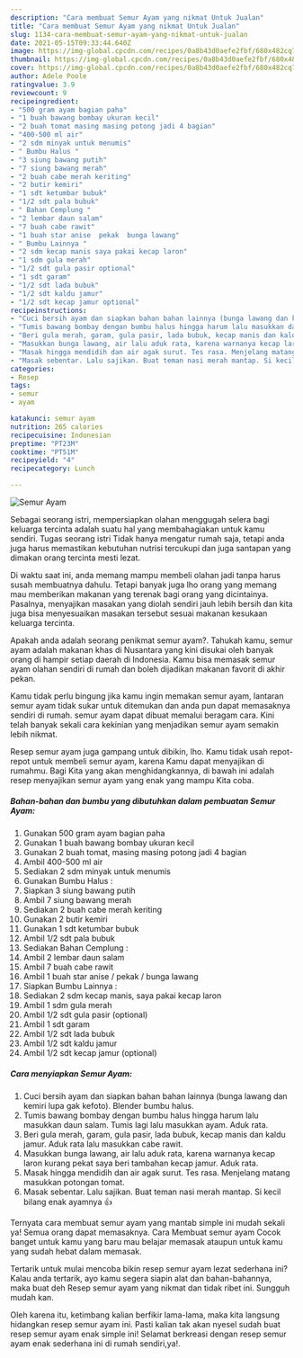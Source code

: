 ```yaml
---
description: "Cara membuat Semur Ayam yang nikmat Untuk Jualan"
title: "Cara membuat Semur Ayam yang nikmat Untuk Jualan"
slug: 1134-cara-membuat-semur-ayam-yang-nikmat-untuk-jualan
date: 2021-05-15T09:33:44.640Z
image: https://img-global.cpcdn.com/recipes/0a8b43d0aefe2fbf/680x482cq70/semur-ayam-foto-resep-utama.jpg
thumbnail: https://img-global.cpcdn.com/recipes/0a8b43d0aefe2fbf/680x482cq70/semur-ayam-foto-resep-utama.jpg
cover: https://img-global.cpcdn.com/recipes/0a8b43d0aefe2fbf/680x482cq70/semur-ayam-foto-resep-utama.jpg
author: Adele Poole
ratingvalue: 3.9
reviewcount: 9
recipeingredient:
- "500 gram ayam bagian paha"
- "1 buah bawang bombay ukuran kecil"
- "2 buah tomat masing masing potong jadi 4 bagian"
- "400-500 ml air"
- "2 sdm minyak untuk menumis"
- " Bumbu Halus "
- "3 siung bawang putih"
- "7 siung bawang merah"
- "2 buah cabe merah keriting"
- "2 butir kemiri"
- "1 sdt ketumbar bubuk"
- "1/2 sdt pala bubuk"
- " Bahan Cemplung "
- "2 lembar daun salam"
- "7 buah cabe rawit"
- "1 buah star anise  pekak  bunga lawang"
- " Bumbu Lainnya "
- "2 sdm kecap manis saya pakai kecap laron"
- "1 sdm gula merah"
- "1/2 sdt gula pasir optional"
- "1 sdt garam"
- "1/2 sdt lada bubuk"
- "1/2 sdt kaldu jamur"
- "1/2 sdt kecap jamur optional"
recipeinstructions:
- "Cuci bersih ayam dan siapkan bahan bahan lainnya (bunga lawang dan kemiri lupa gak kefoto). Blender bumbu halus."
- "Tumis bawang bombay dengan bumbu halus hingga harum lalu masukkan daun salam. Tumis lagi lalu masukkan ayam. Aduk rata."
- "Beri gula merah, garam, gula pasir, lada bubuk, kecap manis dan kaldu jamur. Aduk rata lalu masukkan cabe rawit."
- "Masukkan bunga lawang, air lalu aduk rata, karena warnanya kecap laron kurang pekat saya beri tambahan kecap jamur. Aduk rata."
- "Masak hingga mendidih dan air agak surut. Tes rasa. Menjelang matang masukkan potongan tomat."
- "Masak sebentar. Lalu sajikan. Buat teman nasi merah mantap. Si kecil bilang enak ayamnya 👍"
categories:
- Resep
tags:
- semur
- ayam

katakunci: semur ayam 
nutrition: 265 calories
recipecuisine: Indonesian
preptime: "PT23M"
cooktime: "PT51M"
recipeyield: "4"
recipecategory: Lunch

---
```



![Semur Ayam](https://img-global.cpcdn.com/recipes/0a8b43d0aefe2fbf/680x482cq70/semur-ayam-foto-resep-utama.jpg)

Sebagai seorang istri, mempersiapkan olahan menggugah selera bagi keluarga tercinta adalah suatu hal yang membahagiakan untuk kamu sendiri. Tugas seorang istri Tidak hanya mengatur rumah saja, tetapi anda juga harus memastikan kebutuhan nutrisi tercukupi dan juga santapan yang dimakan orang tercinta mesti lezat.

Di waktu  saat ini, anda memang mampu membeli olahan jadi tanpa harus susah membuatnya dahulu. Tetapi banyak juga lho orang yang memang mau memberikan makanan yang terenak bagi orang yang dicintainya. Pasalnya, menyajikan masakan yang diolah sendiri jauh lebih bersih dan kita juga bisa menyesuaikan masakan tersebut sesuai makanan kesukaan keluarga tercinta. 



Apakah anda adalah seorang penikmat semur ayam?. Tahukah kamu, semur ayam adalah makanan khas di Nusantara yang kini disukai oleh banyak orang di hampir setiap daerah di Indonesia. Kamu bisa memasak semur ayam olahan sendiri di rumah dan boleh dijadikan makanan favorit di akhir pekan.

Kamu tidak perlu bingung jika kamu ingin memakan semur ayam, lantaran semur ayam tidak sukar untuk ditemukan dan anda pun dapat memasaknya sendiri di rumah. semur ayam dapat dibuat memalui beragam cara. Kini telah banyak sekali cara kekinian yang menjadikan semur ayam semakin lebih nikmat.

Resep semur ayam juga gampang untuk dibikin, lho. Kamu tidak usah repot-repot untuk membeli semur ayam, karena Kamu dapat menyajikan di rumahmu. Bagi Kita yang akan menghidangkannya, di bawah ini adalah resep menyajikan semur ayam yang enak yang mampu Kita coba.

<!--inarticleads1-->

##### Bahan-bahan dan bumbu yang dibutuhkan dalam pembuatan Semur Ayam:

1. Gunakan 500 gram ayam bagian paha
1. Gunakan 1 buah bawang bombay ukuran kecil
1. Gunakan 2 buah tomat, masing masing potong jadi 4 bagian
1. Ambil 400-500 ml air
1. Sediakan 2 sdm minyak untuk menumis
1. Gunakan  Bumbu Halus :
1. Siapkan 3 siung bawang putih
1. Ambil 7 siung bawang merah
1. Sediakan 2 buah cabe merah keriting
1. Gunakan 2 butir kemiri
1. Gunakan 1 sdt ketumbar bubuk
1. Ambil 1/2 sdt pala bubuk
1. Sediakan  Bahan Cemplung :
1. Ambil 2 lembar daun salam
1. Ambil 7 buah cabe rawit
1. Ambil 1 buah star anise / pekak / bunga lawang
1. Siapkan  Bumbu Lainnya :
1. Sediakan 2 sdm kecap manis, saya pakai kecap laron
1. Ambil 1 sdm gula merah
1. Ambil 1/2 sdt gula pasir (optional)
1. Ambil 1 sdt garam
1. Ambil 1/2 sdt lada bubuk
1. Ambil 1/2 sdt kaldu jamur
1. Ambil 1/2 sdt kecap jamur (optional)




<!--inarticleads2-->

##### Cara menyiapkan Semur Ayam:

1. Cuci bersih ayam dan siapkan bahan bahan lainnya (bunga lawang dan kemiri lupa gak kefoto). Blender bumbu halus.
1. Tumis bawang bombay dengan bumbu halus hingga harum lalu masukkan daun salam. Tumis lagi lalu masukkan ayam. Aduk rata.
1. Beri gula merah, garam, gula pasir, lada bubuk, kecap manis dan kaldu jamur. Aduk rata lalu masukkan cabe rawit.
1. Masukkan bunga lawang, air lalu aduk rata, karena warnanya kecap laron kurang pekat saya beri tambahan kecap jamur. Aduk rata.
1. Masak hingga mendidih dan air agak surut. Tes rasa. Menjelang matang masukkan potongan tomat.
1. Masak sebentar. Lalu sajikan. Buat teman nasi merah mantap. Si kecil bilang enak ayamnya 👍




Ternyata cara membuat semur ayam yang mantab simple ini mudah sekali ya! Semua orang dapat memasaknya. Cara Membuat semur ayam Cocok banget untuk kamu yang baru mau belajar memasak ataupun untuk kamu yang sudah hebat dalam memasak.

Tertarik untuk mulai mencoba bikin resep semur ayam lezat sederhana ini? Kalau anda tertarik, ayo kamu segera siapin alat dan bahan-bahannya, maka buat deh Resep semur ayam yang nikmat dan tidak ribet ini. Sungguh mudah kan. 

Oleh karena itu, ketimbang kalian berfikir lama-lama, maka kita langsung hidangkan resep semur ayam ini. Pasti kalian tak akan nyesel sudah buat resep semur ayam enak simple ini! Selamat berkreasi dengan resep semur ayam enak sederhana ini di rumah sendiri,ya!.

